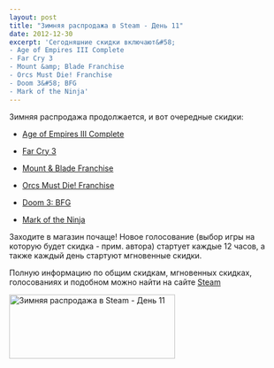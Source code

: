 ```yaml
---
layout: post
title: "Зимняя распродажа в Steam - День 11"
date: 2012-12-30
excerpt: 'Сегодняшние скидки включают&#58;
- Age of Empires III Complete
- Far Cry 3
- Mount &amp; Blade Franchise
- Orcs Must Die! Franchise
- Doom 3&#58; BFG
- Mark of the Ninja'
---
```


Зимняя распродажа продолжается, и вот очередные скидки:

- <a href="http://store.steampowered.com/app/105450" target="_blank">Age of Empires III Complete</a>

- <a href="http://store.steampowered.com/sale/wintersale2012_farcryfranchise" target="_blank">Far Cry 3</a>

- <a href="http://store.steampowered.com/sub/14259" target="_blank">Mount &amp; Blade Franchise</a>

- <a href="http://store.steampowered.com/sub/18259" target="_blank">Orcs Must Die! Franchise</a>

- <a href="http://store.steampowered.com/sale/wintersale2012_doomfranchise" target="_blank">Doom 3: BFG</a>

- <a href="http://store.steampowered.com/app/214560" target="_blank">Mark of the Ninja</a>

Заходите в магазин почаще! Новое голосование (выбор игры на которую будет скидка - прим. автора) стартует каждые 12 часов, а также каждый день стартуют мгновенные скидки.

Полную информацию по общим скидкам, мгновенных скидках, голосованиях и подобном можно найти на сайте <a title="Магазин Steam" href="http://store.steampowered.com/" target="_blank">Steam</a>

<a href="http://store.steampowered.com/" target="_blank"><img class="size-medium wp-image-146" alt="Зимняя распродажа в Steam - День 11" src="http://gamersoul.ru/wp-content/uploads/2012/12/day_11-300x116.png" width="300" height="116" />

</a>